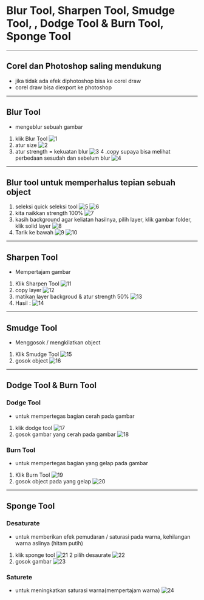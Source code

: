 # Blur Tool, Sharpen Tool, Smudge Tool, , Dodge Tool & Burn Tool, Sponge Tool

---

## Corel dan Photoshop saling mendukung

- jika tidak ada efek diphotoshop bisa ke corel draw
- corel draw bisa diexport ke photoshop

---

## Blur Tool

- mengeblur sebuah gambar
1. klik Blur Tool
![1](../assets/img/5/img1.webp)
2. atur size
![2](../assets/img/5/img2.webp)
3. atur strength = kekuatan blur
![3](../assets/img/5/img3.webp)
4 .copy supaya bisa melihat perbedaan sesudah dan sebelum blur
![4](../assets/img/5/img4.webp)

---

## Blur tool untuk memperhalus tepian sebuah object

1. seleksi quick seleksi tool
![5](../assets/img/5/img5.webp)
![6](../assets/img/5/img6.webp)
2. kita naikkan strength 100%
![7](../assets/img/5/img7.webp)
3. kasih background agar keliatan hasilnya, pilih layer, klik gambar folder, klik solid layer
![8](../assets/img/5/img8.webp)
4. Tarik ke bawah
![9](../assets/img/5/img9.webp)
![10](../assets/img/5/img10.webp)

---

## Sharpen Tool

- Mempertajam gambar
1. Klik Sharpen Tool
![11](../assets/img/5/img11.webp)
2. copy layer
![12](../assets/img/5/img12.webp)
3. matikan layer backgroud & atur strength 50%
![13](../assets/img/5/img13.webp)
4. Hasil :
![14](../assets/img/5/img14.webp)

---

## Smudge Tool

- Menggosok / mengkilatkan object
1. Klik Smudge Tool
![15](../assets/img/5/img15.webp)
2. gosok object
![16](../assets/img/5/img16.webp)

---

## Dodge Tool & Burn Tool

### Dodge Tool
- untuk mempertegas bagian cerah pada gambar
1. klik dodge tool
![17](../assets/img/5/img17.webp)
2. gosok gambar yang cerah pada gambar
![18](../assets/img/5/img18.webp)

### Burn Tool 
- untuk mempertegas bagian yang gelap pada gambar
1. Klik Burn Tool
![19](../assets/img/5/img19.webp)
2. gosok object pada yang gelap
![20](../assets/img/5/img20.webp)

---

## Sponge Tool

### Desaturate 

- untuk memberikan efek pemudaran / saturasi pada warna, kehilangan warna aslinya (hitam putih)

1. klik sponge tool
![21](../assets/img/5/img21.webp)
2 pilih desaurate
![22](../assets/img/5/img22.webp)
3. gosok gambar
![23](../assets/img/5/img23.webp)
### Saturete 

- untuk meningkatkan saturasi warna(mempertajam warna)
![24](../assets/img/5/img24.webp)